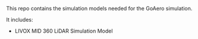 This repo contains the simulation models needed for the GoAero simulation.

It includes:
- LIVOX MID 360 LiDAR Simulation Model 
